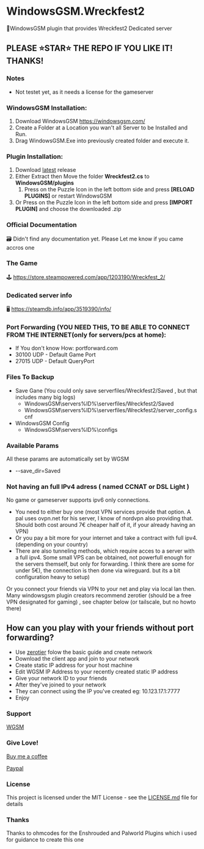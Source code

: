 # WindowsGSM.Wreckfest2
🧩WindowsGSM plugin that provides Wreckfest2 Dedicated server

## PLEASE ⭐STAR⭐ THE REPO IF YOU LIKE IT! THANKS!

### Notes
- Not testet yet, as it needs a license for the gameserver

### WindowsGSM Installation: 
1. Download  WindowsGSM https://windowsgsm.com/ 
2. Create a Folder at a Location you wan't all Server to be Installed and Run.
3. Drag WindowsGSM.Exe into previously created folder and execute it.

### Plugin Installation:
1. Download [latest](https://https://github.com/Raziel7893/WindowsGSM.Wreckfest2/releases/latest) release
2. Either Extract then Move the folder **Wreckfest2.cs** to **WindowsGSM/plugins** 
    1. Press on the Puzzle Icon in the left bottom side and press **[RELOAD PLUGINS]** or restart WindowsGSM
3. Or Press on the Puzzle Icon in the left bottom side and press **[IMPORT PLUGIN]** and choose the downloaded .zip

### Official Documentation
🗃️ Didn't find any documentation yet. Please Let me know if you came accros one

### The Game
🕹️ https://store.steampowered.com/app/1203190/Wreckfest_2/

### Dedicated server info
🖥️ https://steamdb.info/app/3519390/info/

### Port Forwarding (YOU NEED THIS, TO BE ABLE TO CONNECT FROM THE INTERNET(only for servers/pcs at home):
- If You don't know How: portforward.com
- 30100 UDP - Default Game Port
- 27015 UDP - Default QueryPort

### Files To Backup
- Save Gane (You could only save serverfiles/Wreckfest2/Saved , but that includes many big logs)
  - WindowsGSM\servers\%ID%\serverfiles/Wreckfest2/Saved
  - WindowsGSM\servers\%ID%\serverfiles/Wreckfest2/server_config.scnf
- WindowsGSM Config
  - WindowsGSM\servers\%ID%\configs

### Available Params
All these params are automatically set by WGSM
- --save_dir=Saved 	                 


### Not having an full IPv4 adress ( named CCNAT or DSL Light )
No game or gameserver supports ipv6 only connections. 
- You need to either buy one (most VPN services provide that option. A pal uses ovpn.net for his server, I know of nordvpn also providing that. Should both cost around 7€ cheaper half of it, if your already having an VPN)
- Or you pay a bit more for your internet and take a contract with full ipv4. (depending on your country)
- There are also tunneling methods, which require acces to a server with a full ipv4. Some small VPS can be obtained, not powerfull enough for the servers themself, but only for forwarding. I think there are some for under 5€), the connection is then done via wireguard. but its a bit configuration heavy to setup) 

Or you connect your friends via VPN to your net and play via local lan then.
Many windowsgsm plugin creators recommend zerotier (should be a free VPN designated for gaming) , see chapter below (or tailscale, but no howto there)

## How can you play with your friends without port forwarding?
- Use [zerotier](https://www.zerotier.com/) folow the basic guide and create network
- Download the client app and join to your network
- Create static IP address for your host machine
- Edit WGSM IP Address to your recently created static IP address
- Give your network ID to your friends
- After they've joined to your network
- They can connect using the IP you've created eg: 10.123.17.1:7777
- Enjoy

### Support
[WGSM](https://discord.com/channels/590590698907107340/645730252672335893)

### Give Love!
[Buy me a coffee](https://ko-fi.com/raziel7893)

[Paypal](https://paypal.me/raziel7893)

### License
This project is licensed under the MIT License - see the <a href="https://github.com/raziel7893/WindowsGSM.Wreckfest2/blob/main/LICENSE">LICENSE.md</a> file for details

### Thanks
Thanks to ohmcodes for the Enshrouded and Palworld Plugins which i used for guidance to create this one
